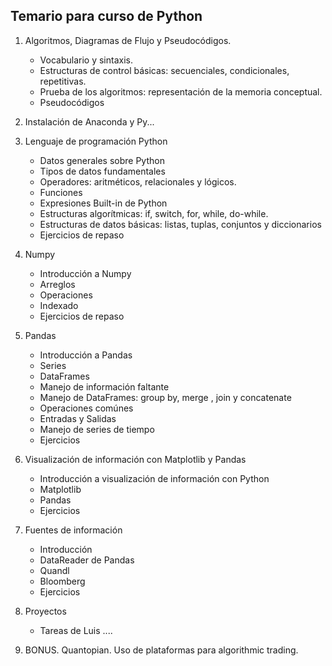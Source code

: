 
## Temario para curso de Python
1.  Algoritmos, Diagramas de Flujo y Pseudocódigos.

      * Vocabulario y sintaxis.
      * Estructuras de control básicas: secuenciales, condicionales, repetitivas.
      * Prueba de los algoritmos: representación de la memoria conceptual. 
      * Pseudocódigos

2. Instalación de Anaconda y Py...

3. Lenguaje de programación Python
      * Datos generales sobre Python
      * Tipos de datos fundamentales
      * Operadores: aritméticos, relacionales y lógicos.
      * Funciones 
      * Expresiones Built-in de Python
      * Estructuras algorítmicas: if, switch, for, while, do-while.
      * Estructuras de datos básicas: listas, tuplas, conjuntos y diccionarios
      * Ejercicios de repaso
      
4. Numpy
      * Introducción a Numpy
      * Arreglos 
      * Operaciones
      * Indexado
      * Ejercicios de repaso

4. Pandas
      * Introducción a Pandas
      * Series
      * DataFrames
      * Manejo de información faltante
      * Manejo de DataFrames: group by, merge , join y concatenate
      * Operaciones comúnes
      * Entradas y Salidas
      * Manejo de series de tiempo
      * Ejercicios    
         
4. Visualización de información con Matplotlib y Pandas
      * Introducción a visualización de información con Python
      * Matplotlib
      * Pandas
      * Ejercicios
      
      
4. Fuentes de información
      * Introducción
      * DataReader de Pandas
      * Quandl
      * Bloomberg
      * Ejercicios
      
5. Proyectos
      *  Tareas de Luis ....
      
6. BONUS. Quantopian. Uso de plataformas para algorithmic trading.
   
